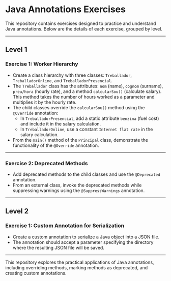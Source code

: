 # Java Annotations Exercises

This repository contains exercises designed to practice and understand Java annotations. Below are the details of each exercise, grouped by level.

---

## **Level 1**

### **Exercise 1: Worker Hierarchy**
- Create a class hierarchy with three classes: `Treballador`, `TreballadorOnline`, and `TreballadorPresencial`.
- The `Treballador` class has the attributes: `nom` (name), `cognom` (surname), `preu/hora` (hourly rate), and a method `calcularSou()` (calculate salary). This method takes the number of hours worked as a parameter and multiplies it by the hourly rate.
- The child classes override the `calcularSou()` method using the `@Override` annotation:
  - In `TreballadorPresencial`, add a static attribute `benzina` (fuel cost) and include it in the salary calculation.
  - In `TreballadorOnline`, use a constant `Internet flat rate` in the salary calculation.
- From the `main()` method of the `Principal` class, demonstrate the functionality of the `@Override` annotation.

---

### **Exercise 2: Deprecated Methods**
- Add deprecated methods to the child classes and use the `@Deprecated` annotation.
- From an external class, invoke the deprecated methods while suppressing warnings using the `@SuppressWarnings` annotation.

---

## **Level 2**

### **Exercise 1: Custom Annotation for Serialization**
- Create a custom annotation to serialize a Java object into a JSON file.
- The annotation should accept a parameter specifying the directory where the resulting JSON file will be saved.

---

This repository explores the practical applications of Java annotations, including overriding methods, marking methods as deprecated, and creating custom annotations.
